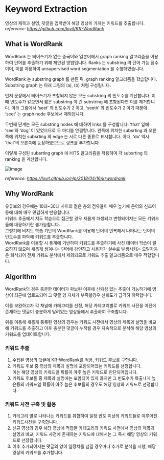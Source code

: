 # Keyword Extraction
영상의 제목과 설명, 댓글을 입력받아 해당 영상이 가지는 키워드를 추출합니다.  
_reference: https://github.com/lovit/KR-WordRank_
## What is WordRank
WordRank 는 띄어쓰기가 없는 중국어와 일본어에서 graph ranking 알고리즘을 이용하여 단어를 추출하기 위해 제안된 방법입니다. Ranks 는 substring 의 단어 가능 점수이며, 이를 이용하여 unsupervised word segmentation 을 수행하였습니다.

WordRank 는 substring graph 를 만든 뒤, graph ranking 알고리즘을 학습합니다. Substring graph 는 아래 그림의 (a), (b) 처럼 구성됩니다.

먼저 문장에서 띄어쓰기가 포함되지 않은 모든 substring 의 빈도수를 계산합니다. 이때 빈도수가 같으면서 짧은 substring 이 긴 substring 에 포함된다면 이를 제거합니다. 아래 그림에서 ‘seet’ 의 빈도수가 2 이고, ‘seeth’ 의 빈도수가 2 이기 때문에 ‘seet’ 는 graph node 후보에서 제외됩니다.

두번째 단계는 모든 substring nodes 에 대하여 links 를 구성합니다. ‘that’ 옆에 ‘see’와 ‘dog’ 이 있었으므로 두 마디를 연결합니다. 왼쪽에 위치한 subsrting 과 오른쪽에 위치한 subsrting 의 edge 는 서로 다른 종류로 표시합니다. 이때, ‘do’ 역시 ‘that’의 오른쪽에 등장하였으므로 링크를 추가합니다.

이렇게 구성된 subsrting graph 에 HITS 알고리즘을 적용하여 각 subsrting 의 ranking 을 계산합니다.

![image](https://13.125.91.162/swmaestro/muna-1/blob/master/images/graph_wordrank_algorithm.png)  

*reference: https://lovit.github.io/nlp/2018/04/16/krwordrank*
## Why WordRank 
유튜브의 경우에는 10대~30대 사이의 젊은 층의 점유율이 매우 높기에 은어와 신조어등에 대해 매우 민감하게 반응합니다.  
키워드 추출에서 지도 학습으로 접근할 경우 새롭게 파생되고 변형되어지는 모든 키워드들에 대응하기란 불가능합니다.  
그렇기에 비지도 학습 기반의 WordRank를 이용해 단어의 반복해서 나타나는 단어의 빈도수를 파악해 키워드를 추출합니다.  
WordRank를 이용할 시 통계에 기반하여 키워드를 추출하기에 사전 데이터 학습이 필요하지 않으며 새롭게 생겨나는 단어에 강인하고 
사용자가 실수로 발생시키는 오탈자등은 희석되어 전체 키워드 분석에서 제외되므로 키워드 추출
 알고리즘으로 매우 적합합니다.  

## Algorithm
   
WordRank의 경우 충분한 데이터가 확보된 이후에 신뢰성 있는 추출이 가능하기에 영상이 최근에 업로드되어 그 댓글 양 자체가 부족할경우 신뢰도가 급격히 하락합니다.  
  
이를 보완하고자 각 채널에 카테고리를 선정, 해당 카테고리별로 키워드 사전을 이전에 존재하는 댓글이 충분하게 달려있는 영상들에서 추출하여
구축합니다.  
  
위를 이용해 새롭게 등록된 영상의 경우는 키워드 사전에서 영상의 제목과 설명을 비교해 키워드를 추출하고
이후 충분한 댓글이 누적될 경우 지속적으로 분석해 해당 영상의 키워드를 업데이트합니다.
### 키워드 추출
1. 수집된 영상의 댓글에 KR-WordRank를 적용, 키워드 후보를 구합니다.
2. 키워드 후보 중 영상의 제목과 설명에 포함되어있는 키워드를 선정합니다.  
이는 해당 영상의 키워드일 확률이 아주 높은 키워드로 판단되어집니다.
3. 키워드 후보들 중 제목과 설명에는 포함되어 있지 않지만 그 빈도수가 특출나게 높은등의 키워드일 확률이
아주 높은 후보들의 경우도 해당 영상의 키워드로 선정합니다.
### 키워드 사전 구축 및 활용
1. 카테고리 별로 나타나는 키워드를 취합하여 일정 빈도 이상의 키워드들로 이루어진 키워드사전을 구축합니다.  
2. 신규 영상의 경우 해당 영상에 적합한 카테고리의 키워드 사전에서 영상의 제목과 설명과 비교, 키워드 사전에 존재하는 키워드에 대해서는
그 즉시 해당 영상의 키워드로 선정합니다.
3. 이후 추가되어지는 댓글의 양이 일정치를 넘길 경우마다 추가로 분석을 시행, 해당 영상의 키워드를 추가합니다. 